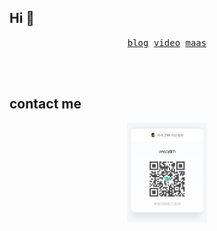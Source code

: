 ## Hi 👋

<p align="center">
  <samp>
    <a href="https://wwqdrh.github.io">blog</a>
  </samp>
  <samp>
    <a href="https://space.bilibili.com/538676331">video</a>
  </samp>
  <samp>
    <a href="http://114.132.221.80/">maas</a>
  </samp>
</p>

<br />

<br />

## contact me

<p align="center">
  <img width="128" src="./know-chat.jpg" />
</p>
